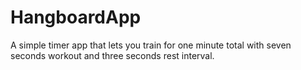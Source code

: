 # HangboardApp

A simple timer app that lets you train for one minute total with seven seconds workout and three seconds rest interval.


